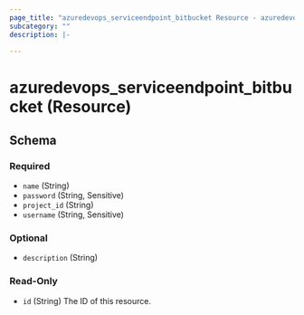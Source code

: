 ```yaml
---
page_title: "azuredevops_serviceendpoint_bitbucket Resource - azuredevops"
subcategory: ""
description: |-
  
---
```


# azuredevops_serviceendpoint_bitbucket (Resource)



<!-- schema generated by tfplugindocs -->
## Schema

### Required

- `name` (String)
- `password` (String, Sensitive)
- `project_id` (String)
- `username` (String, Sensitive)

### Optional

- `description` (String)

### Read-Only

- `id` (String) The ID of this resource.
